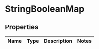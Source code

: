 
# StringBooleanMap

## Properties
Name | Type | Description | Notes
------------ | ------------- | ------------- | -------------




